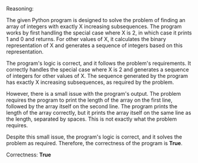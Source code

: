 Reasoning:

The given Python program is designed to solve the problem of finding an array of integers with exactly X increasing subsequences. The program works by first handling the special case where X is 2, in which case it prints 1 and 0 and returns. For other values of X, it calculates the binary representation of X and generates a sequence of integers based on this representation.

The program's logic is correct, and it follows the problem's requirements. It correctly handles the special case where X is 2 and generates a sequence of integers for other values of X. The sequence generated by the program has exactly X increasing subsequences, as required by the problem.

However, there is a small issue with the program's output. The problem requires the program to print the length of the array on the first line, followed by the array itself on the second line. The program prints the length of the array correctly, but it prints the array itself on the same line as the length, separated by spaces. This is not exactly what the problem requires.

Despite this small issue, the program's logic is correct, and it solves the problem as required. Therefore, the correctness of the program is **True**.

Correctness: **True**